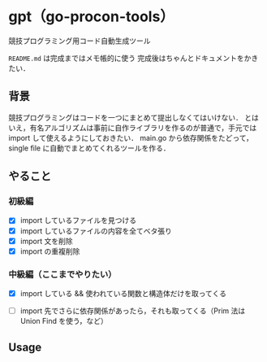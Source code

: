 # gpt（go-procon-tools）
競技プログラミング用コード自動生成ツール

`README.md` は完成まではメモ帳的に使う
完成後はちゃんとドキュメントをかきたい．

## 背景
競技プログラミングはコードを一つにまとめて提出しなくてはいけない．
とはいえ，有名アルゴリズムは事前に自作ライブラリを作るのが普通で，手元では import して使えるようにしておきたい．
main.go から依存関係をたどって，single file に自動でまとめてくれるツールを作る．

## やること

### 初級編
- [x] import しているファイルを見つける
- [x] import しているファイルの内容を全てベタ張り
- [x] import 文を削除
- [x] import の重複削除

### 中級編（ここまでやりたい）
- [x] import している && 使われている関数と構造体だけを取ってくる
- [ ] import 先でさらに依存関係があったら，それも取ってくる（Prim 法は Union Find を使う，など）


## Usage
